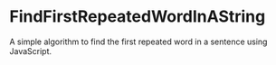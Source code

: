# FindFirstRepeatedWordInAString
A simple algorithm to find the first repeated word in a sentence using JavaScript.
